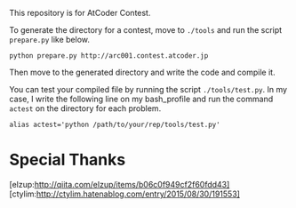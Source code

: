 This repository is for AtCoder Contest.

To generate the directory for a contest, move to `./tools` and run the script `prepare.py` like below.

`python prepare.py http://arc001.contest.atcoder.jp`

Then move to the generated directory and write the code and compile it.

You can test your compiled file by running the script `./tools/test.py`.
In my case, I write the following line on my bash_profile and run the command `actest` on the directory for each problem.

`alias actest='python /path/to/your/rep/tools/test.py'`

# Special Thanks
[elzup:http://qiita.com/elzup/items/b06c0f949cf2f60fdd43]
[ctylim:http://ctylim.hatenablog.com/entry/2015/08/30/191553]
